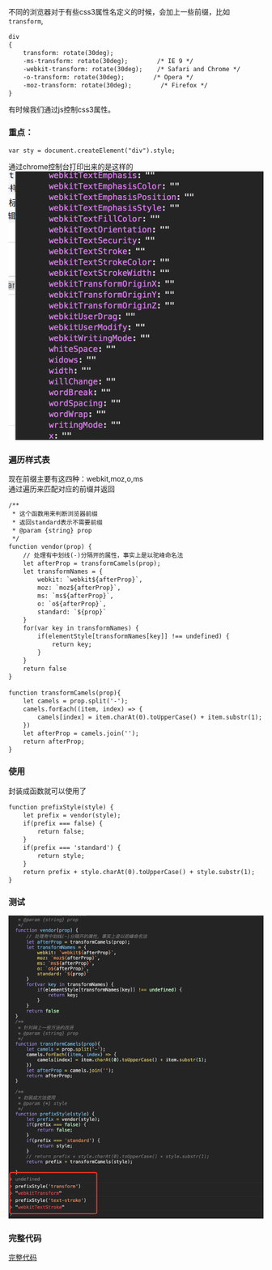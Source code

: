 不同的浏览器对于有些css3属性名定义的时候，会加上一些前缀，比如`transform`,
```
div
{
    transform: rotate(30deg);
    -ms-transform: rotate(30deg);        /* IE 9 */
    -webkit-transform: rotate(30deg);    /* Safari and Chrome */
    -o-transform: rotate(30deg);        /* Opera */
    -moz-transform: rotate(30deg);        /* Firefox */
}
```

有时候我们通过js控制css3属性。


### 重点：
```
var sty = document.createElement("div").style;
```
通过chrome控制台打印出来的是这样的
![document.createElement("div").style](../../images/1/style.png)

### 遍历样式表
现在前缀主要有这四种：webkit,moz,o,ms   
通过遍历来匹配对应的前缀并返回
```
/**
 * 这个函数用来判断浏览器前缀
 * 返回standard表示不需要前缀
 * @param {string} prop 
 */
function vendor(prop) {
    // 处理有中划线(-)分隔开的属性，事实上是以驼峰命名法
    let afterProp = transformCamels(prop);
    let transformNames = {
        webkit: `webkit${afterProp}`,
        moz: `moz${afterProp}`,
        ms: `ms${afterProp}`,
        o: `o${afterProp}`,
        standard: `${prop}`
    }
    for(var key in transformNames) {
        if(elementStyle[transformNames[key]] !== undefined) {
            return key;
        }  
    }
    return false
}

function transformCamels(prop){
    let camels = prop.split('-');
    camels.forEach((item, index) => {
        camels[index] = item.charAt(0).toUpperCase() + item.substr(1);
    })
    let afterProp = camels.join('');
    return afterProp;
}
```

### 使用
封装成函数就可以使用了
```
function prefixStyle(style) {
    let prefix = vendor(style);
    if(prefix === false) {
        return false;
    }
    if(prefix === 'standard') {
        return style;
    }
    return prefix + style.charAt(0).toUpperCase() + style.substr(1);
}
```

### 测试
![测试结果](../../images/1/test.png)

### 完整代码

[完整代码](./js-add-css3-prefixer.js)